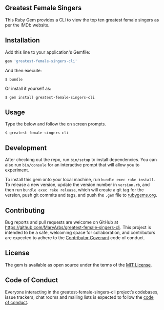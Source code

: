 ## Greatest Female Singers 

This Ruby Gem provides a CLI to view the top ten greatest female singers as per the IMDb website.

## Installation

Add this line to your application's Gemfile:

```ruby
gem 'greatest-female-singers-cli'
```

And then execute:

    $ bundle

Or install it yourself as:

    $ gem install greatest-female-singers-cli

## Usage

Type the below and follow the on screen prompts.

    $ greatest-female-singers-cli

## Development

After checking out the repo, run `bin/setup` to install dependencies. You can also run `bin/console` for an interactive prompt that will allow you to experiment.

To install this gem onto your local machine, run `bundle exec rake install`. To release a new version, update the version number in `version.rb`, and then run `bundle exec rake release`, which will create a git tag for the version, push git commits and tags, and push the `.gem` file to [rubygems.org](https://rubygems.org).

## Contributing

Bug reports and pull requests are welcome on GitHub at https://github.com/MaryArbs/greatest-female-singers-cli. This project is intended to be a safe, welcoming space for collaboration, and contributors are expected to adhere to the [Contributor Covenant](http://contributor-covenant.org) code of conduct.

## License

The gem is available as open source under the terms of the [MIT License](https://opensource.org/licenses/MIT).

## Code of Conduct

Everyone interacting in the greatest-female-singers-cli project’s codebases, issue trackers, chat rooms and mailing lists is expected to follow the [code of conduct](https://github.com/'observant-lambda-6809'/greatest-female-singers-cli/blob/master/CODE_OF_CONDUCT.md).
